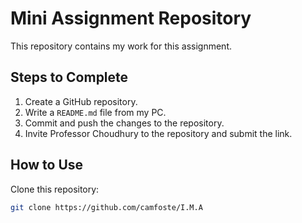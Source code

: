 # Mini Assignment Repository
This repository contains my work for this assignment.  

## Steps to Complete  
1. Create a GitHub repository.  
2. Write a `README.md` file from my PC.  
3. Commit and push the changes to the repository.  
4. Invite Professor Choudhury to the repository and submit the link.  

## How to Use
Clone this repository:
```bash
git clone https://github.com/camfoste/I.M.A
